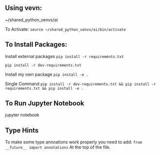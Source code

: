 ## Using vevn:

~/shared_python_venvs/ai

To Activate:
`source ~/shared_python_venvs/ai/bin/activate`

## To Install Packages:

Install external packages
`pip install -r requirements.txt`

`pip install -r dev-requirements.txt`

Install my own package
`pip install -e .`

Single Command
`pip install -r dev-requirements.txt && pip install -r requirements.txt && pip install -e .`

## To Run Jupyter Notebook

jupyter notebook

## Type Hints

To make some type annoations work properly you need to add:
`from __future__ import annotations`
At the top of the file.
